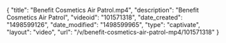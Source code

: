 {
    "title": "Benefit Cosmetics Air Patrol.mp4",
    "description": "Benefit Cosmetics Air Patrol",
    "videoid": "101571318",
    "date_created": "1498599126",
    "date_modified": "1498599965",
    "type": "captivate",
    "layout": "video",
    "url": "\/v\/benefit-cosmetics-air-patrol-mp4\/101571318"
}
